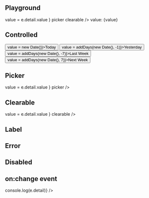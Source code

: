 <script>
  import { parseISO, addDays } from 'date-fns';
  
  import Button from '$lib/components/Button.svelte';
  import DateField from '$lib/components/DateField.svelte';
  import Preview from '$lib/components/Preview.svelte';
  import SectionDivider from '$lib/components/SectionDivider.svelte';

  let value;
</script>

## Playground

<Preview>
  <DateField label="Birth date" {value} on:change={e => value = e.detail.value } picker clearable />
  value: {value}
</Preview>

## Controlled

<Preview>
  <DateField {value} />
  <Button on:click={() => value = new Date()}>Today</Button>
  <Button on:click={() => value = addDays(new Date(), -1)}>Yesterday</Button>
  <Button on:click={() => value = addDays(new Date(), -7)}>Last Week</Button>
  <Button on:click={() => value = addDays(new Date(), 7)}>Next Week</Button>
</Preview>

## Picker

<Preview>
  <DateField {value} on:change={e => value = e.detail.value } picker />
</Preview>

## Clearable

<Preview>
  <DateField {value} on:change={e => value = e.detail.value } clearable />
</Preview>

## Label

<Preview>
  <DateField label="Birth date" />
</Preview>

## Error

<Preview>
  <DateField label="Birth date" error="This is a required field" />
</Preview>

## Disabled

<Preview>
  <DateField label="Birth date" disabled />
</Preview>

## on:change event

<Preview>
  <DateField label="Birth date" on:change={e => console.log(e.detail)} />
</Preview>
